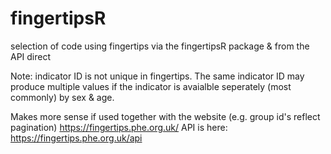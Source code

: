 # fingertipsR

selection of code using fingertips via the fingertipsR package & from the API direct

Note: indicator ID is not unique in fingertips. The same indicator ID may produce multiple values if the indicator is avaialble seperately (most commonly) by sex & age.

Makes more sense if used together with the website (e.g. group id's reflect pagination) https://fingertips.phe.org.uk/
API is here: https://fingertips.phe.org.uk/api
